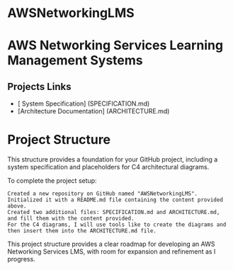 # AWSNetworkingLMS

# AWS Networking Services Learning Management Systems

## Projects Links

- [ System Specification] (SPECIFICATION.md)
- [Architecture Documentation] (ARCHITECTURE.md)

# Project Structure

This structure provides a foundation for your GitHub project, including a system specification and placeholders for C4 architectural diagrams. 

To complete the project setup:

    Created a new repository on GitHub named "AWSNetworkingLMS".
    Initialized it with a README.md file containing the content provided above.
    Created two additional files: SPECIFICATION.md and ARCHITECTURE.md, and fill them with the content provided.
    For the C4 diagrams, I will use tools like to create the diagrams and then insert them into the ARCHITECTURE.md file.

This project structure provides a clear roadmap for developing an AWS Networking Services LMS, with room for expansion and refinement as I progress.


